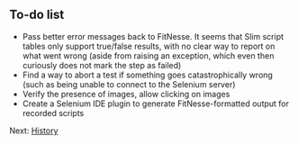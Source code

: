 To-do list
----------

- Pass better error messages back to FitNesse. It seems that Slim script tables
  only support true/false results, with no clear way to report on what went
  wrong (aside from raising an exception, which even then curiously does not
  mark the step as failed)
- Find a way to abort a test if something goes catastrophically wrong (such as
  being unable to connect to the Selenium server)
- Verify the presence of images, allow clicking on images
- Create a Selenium IDE plugin to generate FitNesse-formatted output for
  recorded scripts

Next: [History](history.md)
